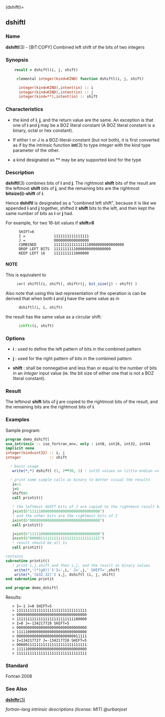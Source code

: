 (dshiftl)=
## dshiftl

### **Name**

**dshiftl**(3) - \[BIT:COPY\] Combined left shift of the bits of two integers

### **Synopsis**

```fortran
    result = dshiftl(i, j, shift)
```

```fortran
     elemental integer(kind=KIND) function dshiftl(i, j, shift)

      integer(kind=KIND),intent(in) :: i
      integer(kind=KIND),intent(in) :: j
      integer(kind=**),intent(in) :: shift
```

### **Characteristics**

- the kind of **i**, **j**, and the return value are the same. An
  exception is that one of **i** and **j** may be a BOZ literal constant
  (A BOZ literal constant is a binary, octal or hex constant).

- If either I or J is a BOZ-literal-constant (but not both), it is
  first converted as if by the intrinsic function **int**(3) to type
  _integer_ with the kind type parameter of the other.

- a kind designated as \*\* may be any supported kind for the type

### **Description**

**dshiftl**(3) combines bits of **i** and **j**. The rightmost **shift**
bits of the result are the leftmost **shift** bits of **j**, and the
remaining bits are the rightmost **bitsize(i)-shift** of **i**.

Hence **dshiftl** is designated as a "combined left shift", because
it is like we appended **i** and **j** together, shifted it **shift**
bits to the left, and then kept the same number of bits as **i** or
**j** had.

For example, for two 16-bit values if **shift=6**

```text
      SHIFT=6
      I =             1111111111111111
      J =             0000000000000000
      COMBINED        11111111111111110000000000000000
      DROP LEFT BITS  11111111110000000000000000
      KEEP LEFT 16    1111111111000000
```

#### NOTE

This is equivalent to

```fortran
     ior( shiftl(i, shift), shiftr(j, bit_size(j) - shift) )
```

Also note that using this last representation of the operation is can
be derived that when both **i** and **j** have the same value as in

```fortran
      dshiftl(i, i, shift)
```

the result has the same value as a circular shift:

```fortran
      ishftc(i, shift)
```

### **Options**

- **i**
  : used to define the left pattern of bits in the combined pattern

- **j**
  : used for the right pattern of bits in the combined pattern

- **shift**
  : shall be nonnegative and less than or equal to the number of bits
  in an _integer_ input value (ie. the bit size of either one that is
  not a BOZ literal constant).

### **Result**

The leftmost **shift** bits of **j** are copied to the rightmost bits
of the result, and the remaining bits are the rightmost bits of **i**.

### **Examples**

Sample program:

```fortran
program demo_dshiftl
use,intrinsic :: iso_fortran_env, only : int8, int16, int32, int64
implicit none
integer(kind=int32) :: i, j
integer             :: shift

  ! basic usage
   write(*,*) dshiftl (1, 2**30, 2) ! int32 values on little-endian => 5

  ! print some simple calls as binary to better visual the results
   i=-1
   j=0
   shift=5
   call printit()

   ! the leftmost SHIFT bits of J are copied to the rightmost result bits
   j=int(b"11111000000000000000000000000000")
   ! and the other bits are the rightmost bits of I
   i=int(b"00000000000000000000000000000000")
   call printit()

   j=int(b"11111000000000000000000000000000")
   i=int(b"00000111111111111111111111111111")
   ! result should be all 1s
   call printit()

contains
subroutine printit()
   ! print i,j,shift and then i,j, and the result as binary values
    write(*,'(*(g0))')'I=',i,' J=',j,' SHIFT=',shift
    write(*,'(b32.32)') i,j, dshiftl (i, j, shift)
end subroutine printit

end program demo_dshiftl
```

Results:

```text
   > I=-1 J=0 SHIFT=5
   > 11111111111111111111111111111111
   > 00000000000000000000000000000000
   > 11111111111111111111111111100000
   > I=0 J=-134217728 SHIFT=5
   > 00000000000000000000000000000000
   > 11111000000000000000000000000000
   > 00000000000000000000000000011111
   > I=134217727 J=-134217728 SHIFT=5
   > 00000111111111111111111111111111
   > 11111000000000000000000000000000
   > 11111111111111111111111111111111
```

### **Standard**

Fortran 2008

### **See Also**

[**dshiftr**(3)](#dshiftr)

_fortran-lang intrinsic descriptions (license: MIT) \@urbanjost_
